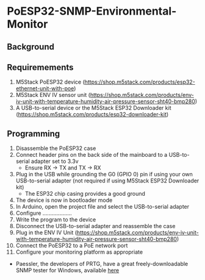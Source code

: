 # PoESP32-SNMP-Environmental-Monitor

## Background


## Requiremements
1. M5Stack PoESP32 device (https://shop.m5stack.com/products/esp32-ethernet-unit-with-poe)
2. M5Stack ENV IV sensor unit (https://shop.m5stack.com/products/env-iv-unit-with-temperature-humidity-air-pressure-sensor-sht40-bmp280)
3. A USB-to-serial device or the M5Stack ESP32 Downloader kit (https://shop.m5stack.com/products/esp32-downloader-kit)

## Programming
1. Disassemble the PoESP32 case
2. Connect header pins on the back side of the mainboard to a USB-to-serial adapter set to 3.3v
   - Ensure RX -> TX and TX -> RX
3. Plug in the USB while grounding the G0 (GPIO 0) pin if using your own USB-to-serial adapter (not required if using M5Stack ESP32 Downloader kit)
   - The ESP32 chip casing provides a good ground
4. The device is now in bootloader mode
5. In Arduino, open the project file and select the USB-to-serial adapter
6. Configure ...................
7. Write the program to the device
8. Disconnect the USB-to-serial adapter and reassemble the case
9. Plug in the ENV IV Unit (https://shop.m5stack.com/products/env-iv-unit-with-temperature-humidity-air-pressure-sensor-sht40-bmp280)
10. Connect the PoESP32 to a PoE network port
11. Configure your monitoring platform as appropriate
   - Paessler, the developers of PRTG, have a great freely-downloadable SNMP tester for Windows, available [here](https://www.paessler.com/tools/snmptester)
